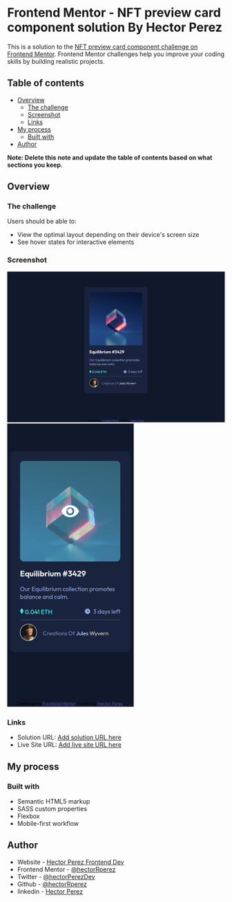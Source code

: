 # Frontend Mentor - NFT preview card component solution By Hector Perez

This is a solution to the [NFT preview card component challenge on Frontend Mentor](https://www.frontendmentor.io/challenges/nft-preview-card-component-SbdUL_w0U). Frontend Mentor challenges help you improve your coding skills by building realistic projects. 

## Table of contents

- [Overview](#overview)
  - [The challenge](#the-challenge)
  - [Screenshot](#screenshot)
  - [Links](#links)
- [My process](#my-process)
  - [Built with](#built-with)
- [Author](#author)

**Note: Delete this note and update the table of contents based on what sections you keep.**

## Overview

### The challenge

Users should be able to:

- View the optimal layout depending on their device's screen size
- See hover states for interactive elements

### Screenshot

![](./screenshot/Screenshot1.png)
![](./screenshot/Screenshot2.png)



### Links

- Solution URL: [Add solution URL here](https://github.com/hectorRperez/NFT-preview-card)
- Live Site URL: [Add live site URL here](https://hectorrperez.github.io/NFT-preview-card/)

## My process

### Built with

- Semantic HTML5 markup
- SASS custom properties
- Flexbox
- Mobile-first workflow



## Author

- Website - [Hector Perez Frontend Dev](https://hectorrperez.github.io/portafolio_hector/)
- Frontend Mentor - [@hectorRperez](https://www.frontendmentor.io/profile/hectorRperez)
- Twitter - [@hectorPerezDev](https://twitter.com/hectorPerezDev)
- Github - [@hectorRperez](https://github.com/hectorRperez)
- linkedin - [Hector Perez](https://www.linkedin.com/in/hector-perez-56475ab5/)


